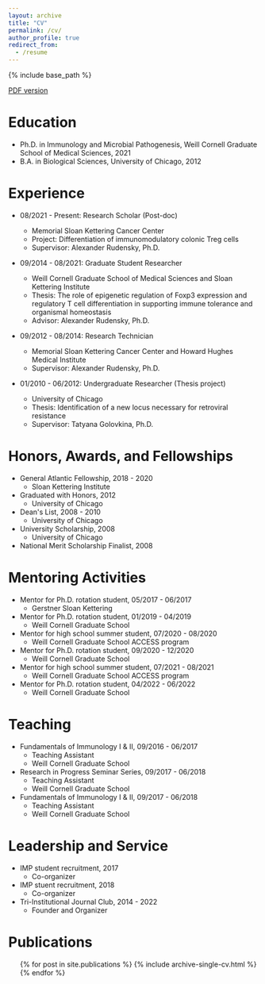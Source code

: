 ```yaml
---
layout: archive
title: "CV"
permalink: /cv/
author_profile: true
redirect_from:
  - /resume
---
```


{% include base_path %}

[PDF version](http://dinkystas.github.io/files/cv.pdf)

Education
======
* Ph.D. in Immunology and Microbial Pathogenesis, Weill Cornell Graduate School of Medical Sciences, 2021
* B.A. in Biological Sciences, University of Chicago, 2012

Experience
======
* 08/2021 - Present: Research Scholar (Post-doc)
  * Memorial Sloan Kettering Cancer Center
  * Project: Differentiation of immunomodulatory colonic Treg cells
  * Supervisor: Alexander Rudensky, Ph.D.

* 09/2014 - 08/2021: Graduate Student Researcher
  * Weill Cornell Graduate School of Medical Sciences and Sloan Kettering Institute
  * Thesis: The role of epigenetic regulation of Foxp3 expression and regulatory T cell differentiation in supporting immune tolerance and organismal homeostasis
  * Advisor: Alexander Rudensky, Ph.D.

* 09/2012 - 08/2014: Research Technician
  * Memorial Sloan Kettering Cancer Center and Howard Hughes Medical Institute
  * Supervisor: Alexander Rudensky, Ph.D.

* 01/2010 - 06/2012: Undergraduate Researcher (Thesis project)
  * University of Chicago
  * Thesis: Identification of a new locus necessary for retroviral resistance
  * Supervisor: Tatyana Golovkina, Ph.D.
  
Honors, Awards, and Fellowships
======
* General Atlantic Fellowship, 2018 - 2020
  * Sloan Kettering Institute
* Graduated with Honors, 2012
  * University of Chicago
* Dean's List, 2008 - 2010
  * University of Chicago
* University Scholarship, 2008
  * University of Chicago
* National Merit Scholarship Finalist, 2008
  
Mentoring Activities
======
* Mentor for Ph.D. rotation student, 05/2017 - 06/2017
  * Gerstner Sloan Kettering
* Mentor for Ph.D. rotation student, 01/2019 - 04/2019
  * Weill Cornell Graduate School
* Mentor for high school summer student, 07/2020 - 08/2020
  * Weill Cornell Graduate School ACCESS program
* Mentor for Ph.D. rotation student, 09/2020 - 12/2020
  * Weill Cornell Graduate School
* Mentor for high school summer student, 07/2021 - 08/2021
  * Weill Cornell Graduate School ACCESS program
* Mentor for Ph.D. rotation student, 04/2022 - 06/2022
  * Weill Cornell Graduate School

Teaching
======
* Fundamentals of Immunology I & II, 09/2016 - 06/2017
  * Teaching Assistant
  * Weill Cornell Graduate School
* Research in Progress Seminar Series, 09/2017 - 06/2018
  * Teaching Assistant
  * Weill Cornell Graduate School
* Fundamentals of Immunology I & II, 09/2017 - 06/2018
  * Teaching Assistant
  * Weill Cornell Graduate School

Leadership and Service
======
* IMP student recruitment, 2017
  * Co-organizer
* IMP stuent recruitment, 2018
  * Co-organizer
* Tri-Institutional Journal Club, 2014 - 2022
  * Founder and Organizer

Publications
======
  <ul>{% for post in site.publications %}
    {% include archive-single-cv.html %}
  {% endfor %}</ul>
 
